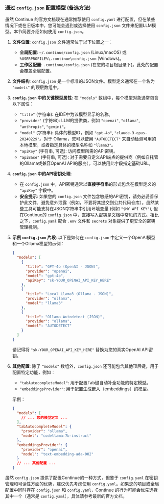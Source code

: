 ### 通过 `config.json` 配置模型 (备选方法)

虽然 Continue 的官方文档现在通常推荐使用 `config.yaml` 进行配置，但在某些情况下或在旧版本中，您可能会遇到或选择使用 `config.json` 文件来配置LLM模型。本节简要介绍如何使用 `config.json`。

1.  **文件位置**:
    `config.json` 文件通常位于以下位置之一：
    *   **全局配置**: `~/.continue/config.json` (Linux/macOS) 或 `%USERPROFILE%\.continue\config.json` (Windows)。
    *   **工作区配置**: `.continue/config.json` (在您的项目根目录下)。此处的配置会覆盖全局配置。

2.  **文件结构**:
    `config.json` 是一个标准的JSON文件。模型定义通常在一个名为 `"models"` 的顶层数组中。

3.  **`config.json` 中的关键模型属性**:
    在 `"models"` 数组中，每个模型对象通常包含以下属性：
    *   `"title"` (字符串): 在IDE中为该模型显示的名称。
    *   `"provider"` (字符串): LLM的提供商，例如 `"openai"`, `"ollama"`, `"anthropic"`, `"gemini"`。
    *   `"model"` (字符串): 具体的模型ID，例如 `"gpt-4o"`, `"claude-3-opus-20240229"`。对于 Ollama，您可以使用 `"AUTODETECT"` 来自动检测可用的本地模型，或者指定具体的模型名称如 `"llama3"`。
    *   `"apiKey"` (字符串, 可选): 访问模型所需的API密钥。
    *   `"apiBase"` (字符串, 可选): 对于需要自定义API端点的提供商（例如自托管的Ollama或兼容OpenAI API的服务），可以使用此字段指定基础URL。

4.  **`config.json` 中的API密钥处理**:
    *   在 `config.json` 中，API密钥通常以**直接字符串**的形式包含在模型定义的 `"apiKey"` 字段中。
    *   **安全提示**: 如果您的 `config.json` 文件包含敏感的API密钥，请务必妥善保护此文件，避免意外泄露（例如，不要将其提交到公共代码仓库）。虽然某些工具可能支持在JSON字符串中引用环境变量 (例如 `"$MY_API_KEY"`), 但在Continue的 `config.json` 中，直接写入密钥是文档中常见的方式。相比之下，`config.yaml` 配合 `.env` 文件和 `secrets` 对象提供了更安全的密钥管理机制。

5.  **示例 `config.json` 片段**:
    以下是如何在 `config.json` 中定义一个OpenAI模型和一个Ollama模型的示例：

    ```json
    {
      "models": [
        {
          "title": "GPT-4o (OpenAI - JSON)",
          "provider": "openai",
          "model": "gpt-4o",
          "apiKey": "sk-YOUR_OPENAI_API_KEY_HERE"
        },
        {
          "title": "Local Llama3 (Ollama - JSON)",
          "provider": "ollama",
          "model": "llama3"
        },
        {
          "title": "Ollama Autodetect (JSON)",
          "provider": "ollama",
          "model": "AUTODETECT"
        }
      ]
    }
    ```
    请记得将 `"sk-YOUR_OPENAI_API_KEY_HERE"` 替换为您的真实OpenAI API密钥。

6.  **其他配置**:
    除了 `"models"` 数组外，`config.json` 还可能包含其他顶层键，用于配置特定功能，例如：
    *   `"tabAutocompleteModel"`: 用于配置Tab键自动补全功能的特定模型。
    *   `"embeddingsProvider"`: 用于配置生成嵌入（embeddings）的模型。

    示例：
    ```json
    {
      "models": [
        // ... 您的模型定义 ...
      ],
      "tabAutocompleteModel": {
        "provider": "ollama",
        "model": "codellama:7b-instruct"
      },
      "embeddingsProvider": {
        "provider": "openai",
        "model": "text-embedding-ada-002"
      }
      // ... 其他配置 ...
    }
    ```

虽然 `config.json` 提供了配置Continue的一种方式，但鉴于 `config.yaml` 在密钥管理和可读性方面的优势，建议优先考虑使用 `config.yaml`。如果您的项目或全局配置中同时存在 `config.json` 和 `config.yaml`，Continue 的行为可能会优先选择其中一个（通常是 `config.yaml`），具体请参考最新的官方文档。
